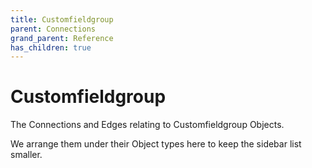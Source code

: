 ```yaml
---
title: Customfieldgroup
parent: Connections
grand_parent: Reference
has_children: true
---
```


# Customfieldgroup

The Connections and Edges relating to Customfieldgroup Objects.

We arrange them under their Object types here to keep the sidebar list smaller.

